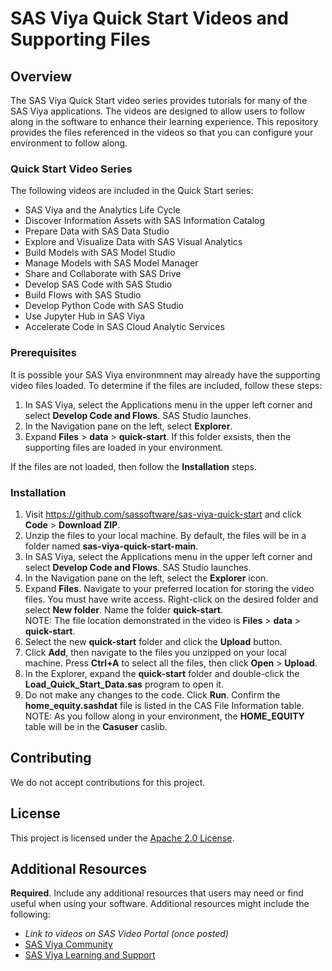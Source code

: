# SAS Viya Quick Start Videos and Supporting Files

## Overview

The SAS Viya Quick Start video series provides tutorials for many of the SAS Viya applications. The videos are designed to allow users to follow along in the software to enhance their learning experience. This repository provides the files referenced in the videos so that you can configure your environment to follow along.  

### Quick Start Video Series

The following videos are included in the Quick Start series:
- SAS Viya and the Analytics Life Cycle
- Discover Information Assets with SAS Information Catalog
- Prepare Data with SAS Data Studio
- Explore and Visualize Data with SAS Visual Analytics
- Build Models with SAS Model Studio
- Manage Models with SAS Model Manager
- Share and Collaborate with SAS Drive
- Develop SAS Code with SAS Studio
- Build Flows with SAS Studio
- Develop Python Code with SAS Studio
- Use Jupyter Hub in SAS Viya 
- Accelerate Code in SAS Cloud Analytic Services

### Prerequisites

It is possible your SAS Viya environmnent may already have the supporting video files loaded. To determine if the files are included, follow these steps:
1.	In SAS Viya, select the Applications menu in the upper left corner and select **Develop Code and Flows**. SAS Studio launches. 
2.	In the Navigation pane on the left, select **Explorer**. 
3.	Expand **Files** > **data** > **quick-start**. If this folder exsists, then the supporting files are loaded in your environment. 

If the files are not loaded, then follow the **Installation** steps.

### Installation

1.	Visit https://github.com/sassoftware/sas-viya-quick-start and click **Code** > **Download ZIP**. 
2.	Unzip the files to your local machine. By default, the files will be in a folder named **sas-viya-quick-start-main**.
3.	In SAS Viya, select the Applications menu in the upper left corner and select **Develop Code and Flows**. SAS Studio launches. 
4.	In the Navigation pane on the left, select the **Explorer** icon. 
5.	Expand **Files**. Navigate to your preferred location for storing the video files. You must have write access.  Right-click on the desired folder and select **New folder**. Name the folder **quick-start**.  
NOTE: The file location demonstrated in the video is **Files** > **data** > **quick-start**.
6.	Select the new **quick-start** folder and click the **Upload** button. 
7.	Click **Add**, then navigate to the files you unzipped on your local machine. Press **Ctrl+A** to select all the files, then click **Open** > **Upload**.
8.	In the Explorer, expand the **quick-start** folder and double-click the **Load_Quick_Start_Data.sas** program to open it. 
9.	Do not make any changes to the code. Click **Run**. Confirm the **home_equity.sashdat** file is listed in the CAS File Information table.  
NOTE: As you follow along in your environment, the **HOME_EQUITY** table will be in the **Casuser** caslib. 

## Contributing

We do not accept contributions for this project. 

## License

This project is licensed under the [Apache 2.0 License](LICENSE).

## Additional Resources

**Required**. Include any additional resources that users may need or find useful when using your software. Additional resources might include the following:

* *Link to videos on SAS Video Portal (once posted)*
* [SAS Viya Community](https://communities.sas.com/t5/SAS-Viya/ct-p/viya)
* [SAS Viya Learning and Support](https://support.sas.com/en/software/sas-viya.html)

